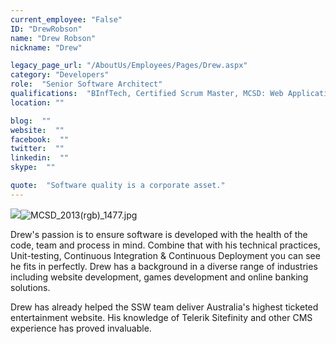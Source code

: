 ```yaml
---
current_employee: "False"
ID: "DrewRobson"
name: "Drew Robson"
nickname: "Drew"

legacy_page_url: "/AboutUs/Employees/Pages/Drew.aspx"
category: "Developers"
role:  "Senior Software Architect"
qualifications:  "BInfTech, Certified Scrum Master, MCSD: Web Applications"
location: ""

blog:  ""
website:  ""
facebook:  ""
twitter:  ""
linkedin:  ""
skype:  ""

quote:  "Software quality is a corporate asset."
---
```


​![](/Images/Bio/csm.png)![MCSD_2013(rgb)_1477.jpg](/Images/Bio/MCSD_2013(rgb)_1477.jpg) 

Drew's passion is to ensure software is developed with the health of the code, team and process in mind. Combine that with his technical practices, Unit-testing, Continuous Integration & Continuous Deployment you can see he fits in perfectly. Drew has a background in a diverse range of industries including website development, games development and online banking solutions.

<div class="ms-rteStyle-Normal">

Drew has already helped the SSW team deliver Australia's highest ticketed entertainment website. His knowledge of Telerik Sitefinity and other CMS experience has proved invaluable.
</div>